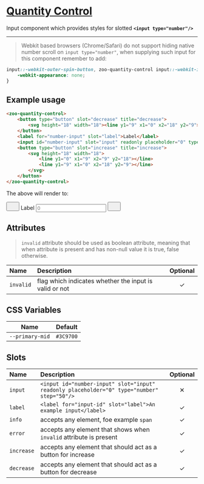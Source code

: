 # [Quantity Control](#quantity-control)

Input component which provides styles for slotted **`<input type="number"/>`**

***

> Webkit based browsers (Chrome/Safari) do not support hiding native number scroll on `input type="number"`,
> when supplying such input for this component remember to add:

```CSS
input::-webkit-outer-spin-button, zoo-quantity-control input::-webkit-inner-spin-button {
	-webkit-appearance: none;
}
```

## Example usage

```HTML
<zoo-quantity-control>
	<button type="button" slot="decrease" title="decrease">
		<svg height="18" width="18"><line y1="9" x1="0" x2="18" y2="9"></line></svg>
	</button>
	<label for="number-input" slot="label">Label</label>
	<input id="number-input" slot="input" readonly placeholder="0" type="number" step="50"/>
	<button type="button" slot="increase" title="increase">
		<svg height="18" width="18">
			<line y1="0" x1="9" x2="9" y2="18"></line>
			<line y1="9" x1="0" x2="18" y2="9"></line>
		</svg>
	</button>
</zoo-quantity-control>
```

The above will render to:

<zoo-quantity-control>
	<button type="button" slot="decrease" title="decrease">
		<svg height="18" width="18"><line y1="9" x1="0" x2="18" y2="9"></line></svg>
	</button>
	<label for="number-input" slot="label">Label</label>
	<input id="number-input" slot="input" readonly placeholder="0" type="number" step="50"/>
	<button type="button" slot="increase" title="increase">
		<svg height="18" width="18">
			<line y1="0" x1="9" x2="9" y2="18"></line>
			<line y1="9" x1="0" x2="18" y2="9"></line>
		</svg>
	</button>
</zoo-quantity-control>

## Attributes

> `invalid` attribute should be used as boolean attribute, meaning that when attribute is present and has non-null value it is true, false otherwise.

| **Name**  | **Description**                                        | **Optional** |
| :-------- | :----------------------------------------------------- | :----------: |
| `invalid` | flag which indicates whether the input is valid or not |   &#10003;   |

## CSS Variables

|    **Name**     | **Default** |
| :-------------: | :---------: |
| `--primary-mid` |  `#3C9700`  |

## Slots

| **Name**   | **Description**                                                                            | **Optional** |
| :--------- | :----------------------------------------------------------------------------------------- | :----------: |
| `input`    | `<input id="number-input" slot="input" readonly placeholder="0" type="number" step="50"/>` |   &#10005;   |
| `label`    | `<label for="input-id" slot="label">An example input</label>`                              |   &#10003;   |
| `info`     | accepts any element, foe example `span`                                                    |   &#10003;   |
| `error`    | accepts any element that shows when `invalid` attribute is present                         |   &#10003;   |
| `increase` | accepts any element that should act as a button for increase                               |   &#10003;   |
| `decrease` | accepts any element that should act as a button for decrease                               |   &#10003;   |
